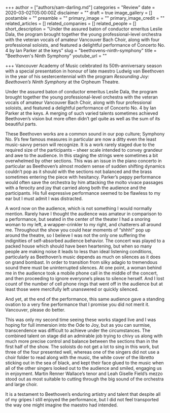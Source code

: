 +++
author = ["authors/sam-darling.md"]
categories = "Review"
date = 2020-03-02T05:00:00Z
disclaimer = ""
draft = true
image_gallery = []
postamble = ""
preamble = ""
primary_image = ""
primary_image_credit = ""
related_articles = []
related_companies = []
related_people = []
short_description = "Under the assured baton of conductor emeritus Leslie Dala, the program brought together the young professional-level orchestra with the veteran vocals of amateur Vancouver Bach Choir, along with four professional soloists, and featured a delightful performance of Concerto No. 4 by Ian Parker at the keys"
slug = "beethovens-ninth-symphony"
title = "Beethoven's Ninth Symphony"
youtube_url = ""

+++
Vancouver Academy of Music celebrated its 50th-anniversary season with a special presentation in honour of late maestro Ludwig van Beethoven in the year of his sestercentennial with the program _Resounding Joy: Beethoven’s Ninth Symphony_ at the Orpheum Theatre. 

Under the assured baton of conductor emeritus Leslie Dala, the program brought together the young professional-level orchestra with the veteran vocals of amateur Vancouver Bach Choir, along with four professional soloists, and featured a delightful performance of Concerto No. 4 by Ian Parker at the keys. A merging of such varied talents sometimes achieved Beethoven’s vision but more often didn’t gel quite as well as the sum of its beautiful parts.

These Beethoven works are a common sound in our pop culture; Symphony No. 9’s few famous measures in particular are now a ditty even the least music-savvy person will recognize. It is a work rarely staged due to the required size of the participants – sheer scale intended to convey grandeur and awe to the audience. In this staging the strings were sometimes a bit overwhelmed by other sections. This was an issue in the piano concerto in particular as Beethoven’s almost modern sense of sudden shifting dynamics couldn’t pop as it should with the sections not balanced and the brass sometimes entering the piece with hesitancy. Parker’s peppy performance would often save the orchestra by him attacking the molto vivace passages with a ferocity and joy that carried along both the audience and the participants. His full expressive performance seemed to be flawless to my ear but I must admit I was distracted.

A word now on the audience, which is not something I would normally mention. Rarely have I thought the audience was amateur in comparison to a performance, but seated in the center of the theater I had a snoring woman to my left, a wrapper-crinkler to my right, and chatterers all around me. Throughout the show you could hear moments of “shhh!” pop up around the theatre, so I believe I was not the only one suffering the indignities of self-absorbed audience behavior. The concert was played to a packed house which should have been heartening, but when so many people are making noise it leads to less than ideal listening conditions, particularly as Beethoven’s music depends as much on silences as it does on grand bombast. In order to transition from silky adagio to tremendous sound there must be uninterrupted silences. At one point, a woman behind me in the audience took a mobile phone call in the middle of the concert, and then proceeding to ignore everyone’s pleas to silence herself. And I lost count of the number of cell phone rings that went off in the audience but at least those were mercifully left unanswered or quickly silenced.

And yet, at the end of the performance, this same audience gave a standing ovation to a very fine performance that I promise you did not merit it. Vancouver, please do better.

This was only my second time seeing these works staged live and I was hoping for full immersion into the Ode to Joy, but as you can surmise, transcendence was difficult to achieve under the circumstances.  The combined talent on stage did an admirable job trying to chivy us along with much more precise control and balance between the sections than in the first half of the show. The soloists do not get a lot to sing in this work, but three of the four presented well, whereas one of the singers did not use a choir folder to read along with the music, the white cover of the libretto sticking out in the sea of black, and kept their face glued to the music when all of the other singers looked out to the audience and smiled, engaging us in enjoyment. Martin Renner Wallace’s tenor and Leah Giselle Field’s mezzo stood out as most suitable to cutting through the big sound of the orchestra and large choir.

It is a testament to Beethoven’s enduring artistry and talent that despite all of my gripes I still enjoyed the performance, but I did not feel transported the way one might imagine the maestro had intended.